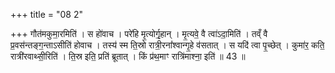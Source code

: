 +++
title = "08 2"

+++
गौत॑मकुमा॒रमिति॑ । स हो॑वाच । परे॑हि मृ॒त्योर्गृ॒हान् । मृ॒त्यवे॒ वै त्वा॑ऽदा॒मिति॑ । तव्ँ वै प्र॒वस॑न्तङ्ग॒न्ताऽसीति॑  होवाच । तस्य॑ स्म ति॒स्रो रात्री॒रना᳚श्वान्गृ॒हे व॑सतात् । स यदि॑ त्वा पृ॒च्छेत् । कुमा॑र॒ कति॒ रात्री॑रवाथ्सी॒रिति॑ ।  ति॒स्र इति॒ प्रति॑ ब्रूतात् । किं प्र॑थ॒माꣳ रात्रि॑माश्ना॒ इति॑ ॥ 43 ॥

